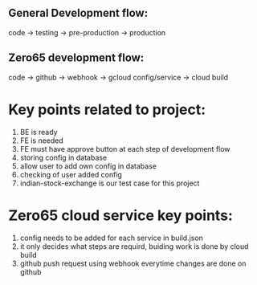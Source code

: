 ## General Development flow:
code -> testing -> pre-production -> production

## Zero65 development flow:
code -> github -> webhook -> gcloud config/service -> cloud build

# Key points related to project:
1. BE is ready
2. FE is needed
3. FE must have approve button at each step of development flow
4. storing config in database
5. allow user to add own config in database 
6. checking of user added config
7. indian-stock-exchange is our test case for this project

# Zero65 cloud service key points:
1. config needs to be added for each service in build.json
2. it only decides what steps are requird, buiding work is done by cloud build
3. github push request using webhook everytime changes are done on github
